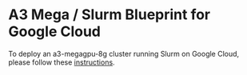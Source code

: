 # A3 Mega / Slurm Blueprint for Google Cloud

To deploy an a3-megagpu-8g cluster running Slurm on Google Cloud, please follow
these [instructions].

[instructions]: https://cloud.google.com/cluster-toolkit/docs/deploy/deploy-a3-mega-cluster
